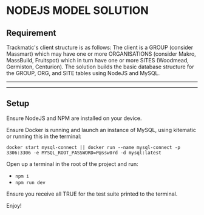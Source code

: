 # NODEJS MODEL SOLUTION

## Requirement

Trackmatic's client structure is as follows: The client is a GROUP (consider Massmart) which may have one or more ORGANISATIONS (consider Makro, MassBuild, Fruitspot) which in turn have one or more SITES (Woodmead, Germiston, Centurion). The solution builds the basic database structure for the GROUP, ORG, and SITE tables using NodeJS and MySQL.

---

---

## Setup

Ensure NodeJS and NPM are installed on your device.

Ensure Docker is running and launch an instance of MySQL, using kitematic or running this in the terminal:

`docker start mysql-connect || docker run --name mysql-connect -p 3306:3306 -e MYSQL_ROOT_PASSWORD=P@ssw0rd -d mysql:latest`

Open up a terminal in the root of the project and run:

- `npm i`
- `npm run dev`

Ensure you receive all TRUE for the test suite printed to the terminal.

Enjoy!
